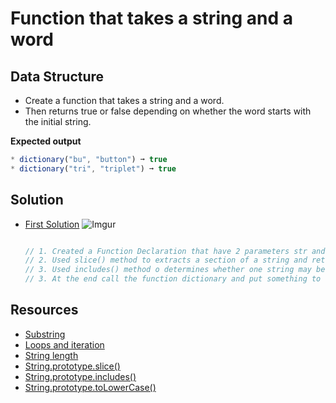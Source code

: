# Function that takes a string and a word

## Data Structure
* Create a function that takes a string and a word.
* Then returns true or false depending on whether the word starts with the initial string.

**Expected output**
```javascript
* dictionary("bu", "button") ➞ true
* dictionary("tri", "triplet") ➞ true
```

## Solution

- [First Solution]()
  ![Imgur](https://i.imgur.com/P1EZnwF.gif)

  ```javascript

  // 1. Created a Function Declaration that have 2 parameters str and word.
  // 2. Used slice() method to extracts a section of a string and returns it as a new string.
  // 3. Used includes() method o determines whether one string may be found within another string n will returning true or false.
  // 3. At the end call the function dictionary and put something to test the output.
  ```




## Resources
- [Substring](https://developer.mozilla.org/en-US/docs/Web/JavaScript/Reference/Global_Objects/String/substring)
- [Loops and iteration](https://developer.mozilla.org/en-US/docs/Web/JavaScript/Guide/Loops_and_iteration)
- [String length](https://developer.mozilla.org/en-US/docs/Web/JavaScript/Reference/Global_Objects/String/length)
- [String.prototype.slice()](https://developer.mozilla.org/en-US/docs/Web/JavaScript/Reference/Global_Objects/String/slice)
- [String.prototype.includes()](https://developer.mozilla.org/en-US/docs/Web/JavaScript/Reference/Global_Objects/String/includes)
- [String.prototype.toLowerCase()](https://developer.mozilla.org/en-US/docs/Web/JavaScript/Reference/Global_Objects/String/toLowerCase)










